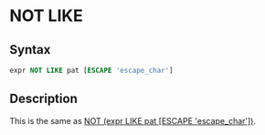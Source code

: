 # NOT LIKE

## Syntax

```sql
expr NOT LIKE pat [ESCAPE 'escape_char']
```

## Description

This is the same as [NOT (expr LIKE pat [ESCAPE 'escape_char'])](/sql-statements-structure/operators/logical-operators/not/).
